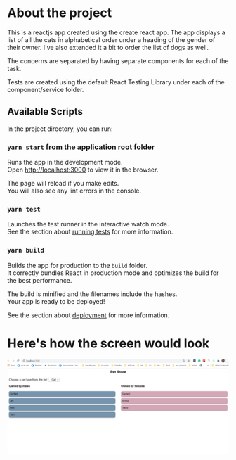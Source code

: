 # About the project

This is a reactjs app created using the create react app. The app displays a list of all the cats in alphabetical order under a heading of the gender of their owner. I've also extended it a bit to order the list of dogs as well.

The concerns are separated by having separate components for each of the task.

Tests are created using the default React Testing Library under each of the component/service folder.

## Available Scripts

In the project directory, you can run:

### `yarn start` from the application root folder

Runs the app in the development mode.\
Open [http://localhost:3000](http://localhost:3000) to view it in the browser.

The page will reload if you make edits.\
You will also see any lint errors in the console.

### `yarn test`

Launches the test runner in the interactive watch mode.\
See the section about [running tests](https://facebook.github.io/create-react-app/docs/running-tests) for more information.

### `yarn build`

Builds the app for production to the `build` folder.\
It correctly bundles React in production mode and optimizes the build for the best performance.

The build is minified and the filenames include the hashes.\
Your app is ready to be deployed!

See the section about [deployment](https://facebook.github.io/create-react-app/docs/deployment) for more information.

# Here's how the screen would look
<img src="cat_screen.png" alt="Cat Screen">